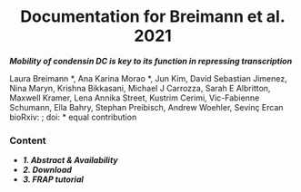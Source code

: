 <div align="center">
  
# Documentation for Breimann et al. 2021

</div>

_**Mobility of condensin DC is key to its function in repressing transcription**_

 
Laura Breimann *, Ana Karina Morao *, Jun Kim, David Sebastian Jimenez, Nina Maryn, Krishna Bikkasani, Michael J Carrozza, Sarah E Albritton, Maxwell Kramer, Lena Annika Street, Kustrim Cerimi, Vic-Fabienne Schumann, Ella Bahry, Stephan Preibisch, Andrew Woehler, Sevinç Ercan 
bioRxiv:  ; doi: 
\* equal contribution  



### Content

* _**1.	Abstract & Availability**_
* _**2.	Download**_
* _**3.	FRAP tutorial**_

<br />
<br />

<div style="text-align: justify">
